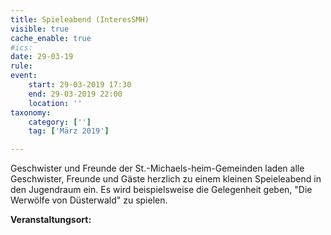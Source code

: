 ```yaml
---
title: Spieleabend (InteresSMH)
visible: true
cache_enable: true
#ics: 
date: 29-03-19
rule: 
event:
	start: 29-03-2019 17:30
	end: 29-03-2019 22:00
	location: ''
taxonomy:
	category: ['']
	tag: ['März 2019']

---
```

Geschwister und Freunde der St.-Michaels-heim-Gemeinden laden alle Geschwister, Freunde und Gäste herzlich zu einem kleinen Speieleabend in den Jugendraum ein. Es wird beispielsweise die Gelegenheit geben, "Die Werwölfe von Düsterwald" zu spielen.


**Veranstaltungsort:** 

